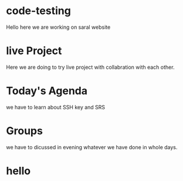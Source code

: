 # code-testing
Hello here we are working on saral website

# live Project 
 Here we are doing to try live project with collabration with each other.


 # Today's Agenda
we have to learn about SSH key and SRS
 # Groups
 we have to dicussed in evening whatever we have done in whole days.


 <!-- Hello prakash -->

 # hello
 
 
 
